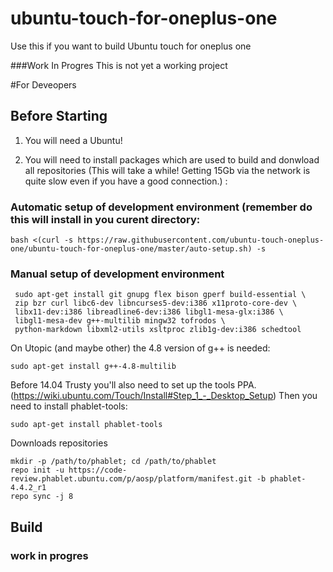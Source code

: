 # ubuntu-touch-for-oneplus-one
Use this if you want to build Ubuntu touch for oneplus one


###Work In Progres
This is not yet a working project


#For Deveopers

## Before Starting

1. You will need a Ubuntu!

2. You will need to install packages which are used to build and donwload all repositories (This will take a while! Getting 15Gb via the network is quite slow even if you have a good connection.) :

 ### Automatic setup of development environment (remember do this will install in you curent directory:
  ```
  bash <(curl -s https://raw.githubusercontent.com/ubuntu-touch-oneplus-one/ubuntu-touch-for-oneplus-one/master/auto-setup.sh) -s
  ```
 ### Manual setup of development environment 
 ```
  sudo apt-get install git gnupg flex bison gperf build-essential \
  zip bzr curl libc6-dev libncurses5-dev:i386 x11proto-core-dev \
  libx11-dev:i386 libreadline6-dev:i386 libgl1-mesa-glx:i386 \
  libgl1-mesa-dev g++-multilib mingw32 tofrodos \
  python-markdown libxml2-utils xsltproc zlib1g-dev:i386 schedtool
 ```
  On Utopic (and maybe other) the 4.8 version of g++ is needed:
 ```
 sudo apt-get install g++-4.8-multilib
 ```
 Before 14.04 Trusty you'll also need to set up the tools PPA.     (https://wiki.ubuntu.com/Touch/Install#Step_1_-_Desktop_Setup)
 Then you need to install phablet-tools:
 ```
 sudo apt-get install phablet-tools
  ```
 Downloads repositories
 ```
 mkdir -p /path/to/phablet; cd /path/to/phablet
 repo init -u https://code-review.phablet.ubuntu.com/p/aosp/platform/manifest.git -b phablet-4.4.2_r1
 repo sync -j 8
 ```
 
 ## Build
 ### work in progres
